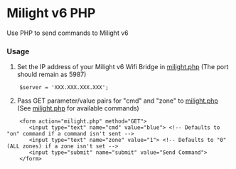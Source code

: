 # Milight v6 PHP
Use PHP to send commands to Milight v6

### Usage

  1. Set the IP address of your Milight v6 Wifi Bridge in [milight.php](https://github.com/colincwc/Milight-v6-PHP/blob/master/milight.php) (The port should remain as 5987)
  
  ```
      $server = 'XXX.XXX.XXX.XXX';
  ```
  
  2. Pass GET parameter/value pairs for "cmd" and "zone" to [milight.php](https://github.com/colincwc/Milight-v6-PHP/blob/master/milight.php) (See [milight.php](https://github.com/colincwc/Milight-v6-PHP/blob/master/milight.php) for available commands)
  
  ```
      <form action="milight.php" method="GET">
         <input type="text" name="cmd" value="blue"> <!-- Defaults to "on" command if a command isn't sent -->
         <input type="text" name="zone" value="1"> <!-- Defaults to "0" (ALL zones) if a zone isn't set -->
         <input type="submit" name="submit" value="Send Command">
      </form>
  ```
